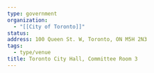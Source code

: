 ```yaml
---
type: government
organization:
  - "[[City of Toronto]]"
status:
address: 100 Queen St. W, Toronto, ON M5H 2N3
tags:
  - type/venue
title: Toronto City Hall, Committee Room 3
---
```

